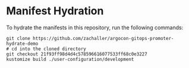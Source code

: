 # Manifest Hydration

To hydrate the manifests in this repository, run the following commands:

```shell
git clone https://github.com/zachaller/argocon-gitops-promoter-hydrate-demo
# cd into the cloned directory
git checkout 21f93ff98d4d4c578596616077533ff68c0e3227
kustomize build ./user-configuration/development
```
